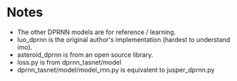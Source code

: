 # Notes

- The other DPRNN models are for reference / learning.
- luo_dprnn is the original author's implementation (hardest to understand imo).
- asteroid_dprnn is from an open source library.
- loss.py is from dprnn_tasnet/model
- dprnn_tasnet/model/model_rnn.py is equivalent to jusper_dprnn.py
